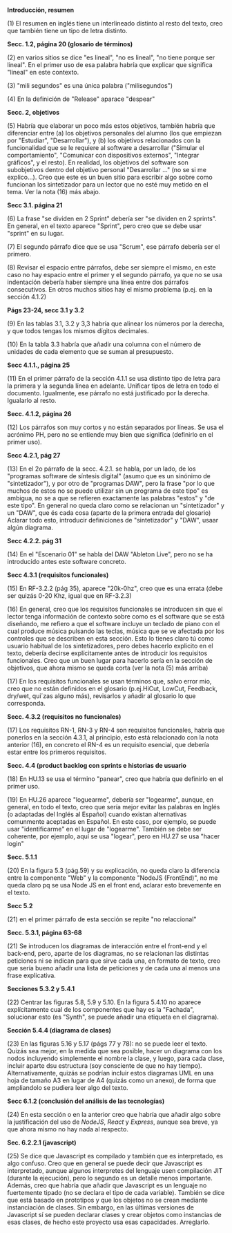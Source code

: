 **Introducción, resumen**

(1) El resumen en inglés tiene un interlineado distinto al resto del texto, creo 
que también tiene un tipo de letra distinto.

**Secc. 1.2, página 20 (glosario de términos)**

(2) en varios sitios se dice "es lineal", "no es lineal", "no tiene porque ser lineal". 
En el primer uso de esa palabra habría que explicar que significa "lineal" en este contexto.

(3) "mili segundos" es una única palabra ("milisegundos")

(4) En la definición de "Release" aparace "despear"

**Secc. 2, objetivos**

(5) Habría que elaborar un poco más estos objetivos, también habría que diferenciar entre (a) los
objetivos personales del alumno (los que empiezan por "Estudiar", "Desarrollar"), y (b) los 
objetivos relacionados con la funcionalidad que se le requiere  al software a desarrollar 
("Simular el comportamiento", "Comunicar con dispositivos externos", "Integrar gráficos", y el
resto). En realidad, los objetivos del software son subobjetivos dentro del objetivo personal 
"Desarrollar ..." (no se si me explico...). Creo que este es un buen sitio para escribir algo sobre 
como funcionan los sintetizador para un lector que no esté muy metido en el tema. Ver la nota (16) 
más abajo.

**Secc 3.1. página 21**

(6) La frase "se dividen en 2 Sprint" debería ser "se dividen en 2 sprints". En general, en el
texto aparece "Sprint", pero creo que se debe usar "sprint" en su lugar.

(7) El segundo párrafo dice que se usa "Scrum", ese párrafo debería ser el primero.

(8) Revisar el espacio entre párrafos, debe ser siempre el mismo, en este caso no hay espacio entre
el primer y el segundo párrafo, ya que no se usa indentación debería haber siempre una línea entre
dos párrafos consecutivos. En otros muchos sitios hay el mismo problema (p.ej. en la sección 4.1.2)

**Págs 23-24, secc 3.1 y 3.2**

(9) En las tablas 3.1, 3.2 y 3,3 habría que alinear los números por la derecha, y que todos tengas 
los mismos dígitos decimales.

(10) En la tabla 3.3 habría que añadir una columna con el número de  unidades de cada elemento que
se suman al presupuesto.

**Secc 4.1.1., página 25**

(11) En el primer párrafo de la sección 4.1.1 se usa distinto tipo de letra para la primera y la 
segunda línea en adelante. Unificar tipos de letra en todo el documento. Igualmente, ese párrafo no
está justificado por la derecha. Igualarlo al resto.


**Secc. 4.1.2, página 26**

(12) Los párrafos son muy cortos y no están separados por líneas. Se usa el acrónimo PH, pero no se entiende muy bien que significa (definirlo en el primer uso).

**Secc 4.2.1, pág 27**

(13) En el 2o párrafo de la secc. 4.2.1. se habla, por un lado, de los "programas software de 
síntesis digital" (asumo que es un sinónimo de "sintetizador"), y por otro de "programas DAW", pero 
la frase "por lo que muchos de estos no se puede utilizar sin un programa de este tipo" es ambigua,
no se a que se refieren exactamente las palabras "estos" y "de este tipo". En general no queda claro
como se relacionan un "sintetizador" y un "DAW", que és cada cosa (aparte de la primera entrada del
glosario) Aclarar todo esto, introducir definiciones de "sintetizador" y "DAW", usaar algún 
diagrama.

**Secc 4.2.2. pág 31**

(14) En el "Escenario 01" se habla del DAW "Ableton Live", pero no se ha introducido antes este 
software concreto.

**Secc 4.3.1 (requisitos funcionales)**

(15) En RF-3.2.2 (pág 35), aparece "20k-0hz", creo que es una errata (debe ser quizás 0-20 Khz, igual que en RF-3.2.3)

(16) En general, creo que los requisitos funcionales se introducen sin que el lector tenga 
información de contexto sobre como es el software que se está diseñando, me refiero a que el 
software incluye un teclado de piano con el cual produce música pulsando las teclas, música que se 
ve afectada por los controles que se describen en esta sección. Esto lo tienes claro tú como usuario
habitual de los sintetizadores, pero debes hacerlo explicito en el texto, debería decirse 
explícitamente antes de introducir los requisitos funcionales. Creo que un buen lugar para hacerlo 
sería en la sección de objetivos, que ahora mismo se queda corta (ver la nota (5) más arriba)

(17) En los requisitos funcionales se usan términos que, salvo error mio, creo que no están 
definidos en el glosario (p.ej.HiCut, LowCut, Feedback, dry/wet, qui´zas alguno más), revisarlos y
añadir al glosario lo que corresponda.

**Secc. 4.3.2 (requisitos no funcionales)**

(17) Los requisitos RN-1, RN-3 y RN-4 son requisitos funcionales, habría que ponerlos en la sección
4.3.1, al principio, esto está relacionado con la nota anterior (16), en concreto el RN-4 es un 
requisito esencial, que debería estar entre los primeros requisitos.

**Secc. 4.4 (product backlog con sprints e historias de usuario**

(18) En HU.13 se usa el término "panear", creo que habría que definirlo en el primer uso.

(19) En HU.26 aparece "loguearme", debería ser "logearme", aunque, en general, en todo el texto, creo
que sería mejor evitar las palabras en Inglés (o adaptadas del Inglés al Español) cuando existan 
alternativas comunmente aceptadas en Español.  En este caso, por ejemplo, se puede usar "identificarme" 
en el lugar de "logearme". También se debe ser coherente, por ejemplo, aquí se usa "logear", pero en 
HU.27 se usa "hacer login"

**Secc. 5.1.1**

(20) En la figura 5.3 (pág.59) y su explicación, no queda claro la diferencia entre la componente "Web" y la componente "NodeJS (FrontEnd)", no me queda claro pq se usa Node JS en el front end, aclarar esto brevemente en el texto.


**Secc 5.2**

(21) en el primer párrafo de esta sección se repite "no relaccional" 

**Secc. 5.3.1, página 63-68**

(21) Se introducen los diagramas de interacción entre el front-end y el back-end, pero, aparte de los diagramas, no se relacionan las distintas peticiones ni se indican para que sirve cada una, en formato de texto, creo que sería bueno añadir una lista de peticiones y de cada una al menos una frase explicativa.

**Secciones 5.3.2 y 5.4.1**

(22) Centrar las figuras 5.8, 5.9 y 5.10. En la figura 5.4.10 no aparece explícitamente cual de los componentes que hay es la "Fachada", 
solucionar esto (es "Synth", se puede añadir una etiqueta en el diagrama).

**Sección 5.4.4 (diagrama de clases)**

(23) En las figuras 5.16 y 5.17 (págs 77 y 78): no se puede leer el texto. Quizás sea mejor, en la medida que sea posible, hacer un diagrama
con los nodos incluyendo simplemente el nombre la clase, y luego, para cada clase, incluir aparte dsu estructura (soy consciente de que no hay tiempo). Alternativamente, quizás se podrían incluir estos diagramas UML en una hoja de tamaño A3 en lugar de A4 (quizás como un anexo), de forma que ampliandolo se pudiera leer algo del texto.

**Secc 6.1.2 (conclusión del análisis de las tecnologías)**

(24) En esta sección o en la anterior creo que habría que añadir algo sobre la justificación del uso de _NodeJS_, _React_ y _Express_, aunque sea breve, ya que ahora mismo no hay nada al respecto.

**Sec. 6.2.2.1 (javascript)**

(25) Se dice que Javascript es compilado y también que es interpretado, es algo confuso. Creo que en general se puede decir que Javascript es interpretado, aunque algunos interpretes del lenguaje usen compilación JIT (durante la ejecución), pero lo segundo es un detalle menos importante. Además, creo que habría que añadir que Javascript es un lenguaje no fuertemente tipado (no se declara el tipo de cada variable). También se dice que está basado en prototipos y que los objetos no  se crean mediante instanciación de clases. Sin embargo, en las últimas versiones de Javascript sí se pueden declarar clases y crear objetos como instancias de esas clases, de hecho este proyecto usa esas capacidades. Arreglarlo.

